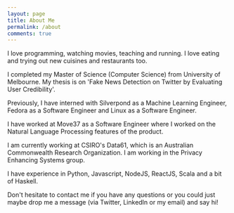 ```yaml
---
layout: page
title: About Me
permalink: /about
comments: true
---
```


I love programming, watching movies, teaching and running. I love eating and trying out new cuisines and restaurants too.

I completed my Master of Science (Computer Science) from University of Melbourne. My thesis is on 'Fake News Detection on Twitter by Evaluating User Credibility'.

Previously, I have interned with Silverpond as a Machine Learning Engineer, Fedora as a Software Engineer and Linux as a Software Engineer.

I have worked at Move37 as a Software Engineer where I worked on the Natural Language Processing features of the product.

I am currently working at CSIRO's Data61, which is an Australian Commonwealth Research Organization. I am working in the Privacy Enhancing Systems group.

I have experience in Python, Javascript, NodeJS, ReactJS, Scala and a bit of Haskell.

Don't hesitate to contact me if you have any questions or you could just maybe drop me a message (via Twitter, LinkedIn or my email) and say hi!

<!-- 
<div class="row justify-content-between">
<div class="col-md-8 pr-5">

<p>This website is built with Jekyll and Mediumish template for Jekyll. It's for demonstration purposes, no real content can be found. Mediumish template for Jekyll is compatible with Github pages, in fact even this demo is created with Github Pages and hosted with Github.</p>

<p class="mb-5"><img class="shadow-lg" src="{{site.baseurl}}/assets/images/mediumish-jekyll-template.png" alt="jekyll template mediumish" /></p>
<h4>Documentation</h4>

<p>Please, read the docs <a href="https://bootstrapstarter.com/bootstrap-templates/template-mediumish-bootstrap-jekyll/">here</a>.</p>

<h4>Questions or bug reports?</h4>

<p>Head over to our <a href="https://github.com/wowthemesnet/mediumish-theme-jekyll">Github repository</a>!</p>

</div>

<div class="col-md-4">

<div class="sticky-top sticky-top-80">
<h5>Buy me a coffee</h5>

<p>Thank you for your support! Your donation helps me to maintain and improve <a target="_blank" href="https://github.com/wowthemesnet/mediumish-theme-jekyll">Mediumish <i class="fab fa-github"></i></a>.</p>

<a target="_blank" href="https://www.wowthemes.net/donate/" class="btn btn-danger">Buy me a coffee</a> <a target="_blank" href="https://bootstrapstarter.com/bootstrap-templates/template-mediumish-bootstrap-jekyll/" class="btn btn-warning">Documentation</a> -->
<!-- 
</div>
</div>
</div> -->
